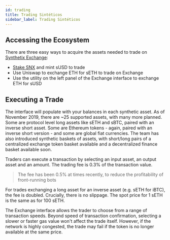 ```yaml
---
id: trading
title: Trading Sintéticos
sidebar_label: Trading Sintéticos
---
```


## Accessing the Ecosystem
There are three easy ways to acquire the assets needed to trade on <a href="https://synthetix.exchange/" target="_blank" class="link">Synthetix Exchange</a>:
- <a href="/docs/staking-snx-overview" class="link">Stake SNX</a> and mint sUSD to trade
- Use Uniswap to exchange ETH for sETH to trade on Exchange
- Use the utility on the left panel of the Exchange interface to exchange ETH for sUSD

## Executing a Trade
The interface will populate with your balances in each synthetic asset. As of November 2019, there are ~25 supported assets, with many more planned. Some are protocol level long assets like sETH and sBTC, paired with an inverse short asset. Some are Ethereum tokens - again, paired with an inverse short version - and some are global fiat currencies. The team has also introduced synthetic baskets of assets, with short/long pairs of a centralized exchange token basket available and a decentralized finance basket available soon.

Traders can execute a transaction by selecting an input asset, an output asset and an amount. The trading fee is 0.3% of the transaction value.

> The fee has been 0.5% at times recently, to reduce the profitability of front-running bots

For trades exchanging a long asset for an inverse asset (e.g. sETH for iBTC), the fee is doubled. Crucially, there is no slippage. The spot price for 1 sETH is the same as for 100 sETH. 

The Exchange interface allows the trader to choose from a range of transaction speeds. Beyond speed of transaction confirmation, selecting a slower or faster gas value won't affect the trade itself. However, if the network is highly congested, the trade may fail if the token is no longer available at the same price. 
